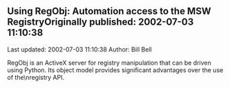 ## Using RegObj: Automation access to the MSW RegistryOriginally published: 2002-07-03 11:10:38 
Last updated: 2002-07-03 11:10:38 
Author: Bill Bell 
 
RegObj is an ActiveX server for registry manipulation that can be driven using Python. Its object model provides significant advantages over the use of the\nregistry API.